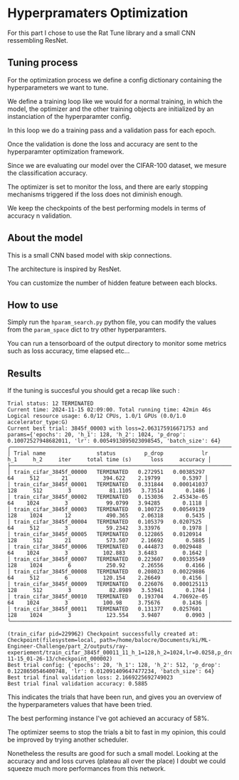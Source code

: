 # Hyperpramaters Optimization

For this part I chose to use the Rat Tune library and a small CNN ressembling ResNet.


## Tuning process

For the optimization process we define a config dictionary containing the 
hyperparameters we want to tune. 

We define a training loop like we would for a normal training, in which the model,
the optimizer and the other training objects are initialized by an instanciation of the
hyperparamter config.

In this loop we do a training pass and a validation pass for each epoch.

Once the validation is done the loss and accuracy are sent to the hyperparamter 
optimization framework.

Since we are evaluating our model over the CIFAR-100 dataset, we mesure the 
classification accuracy.

The optimizer is set to monitor the loss, and there are early stopping mechanisms 
triggered if the loss does not diminish enough.

We keep the checkpoints of the best performing models in terms of accuracy n validation.


## About the model

This is a small CNN based model with skip connections.

The architecture is inspired by ResNet.

You can customize the number of hidden feature between each blocks.


## How to use

Simply run the `hparam_search.py` python file, you can modify the values from the 
`param_space` dict to try other hyperparamters.

You can run a tensorboard of the output directory to monitor some metrics such as
loss accuracy, time elapsed etc...


## Results

If the tuning is succesful you should get a recap like such :

```
Trial status: 12 TERMINATED
Current time: 2024-11-15 02:09:00. Total running time: 42min 46s
Logical resource usage: 6.0/12 CPUs, 1.0/1 GPUs (0.0/1.0 accelerator_type:G)
Current best trial: 3845f_00003 with loss=2.063175916671753 and params={'epochs': 20, 'h_1': 128, 'h_2': 1024, 'p_drop': 0.10072527948682011, 'lr': 0.0054913895023098545, 'batch_size': 64}
╭──────────────────────────────────────────────────────────────────────────────────────────────────────────────────────────────────╮
│ Trial name                status         p_drop            lr     h_1     h_2     iter     total time (s)      loss     accuracy │
├──────────────────────────────────────────────────────────────────────────────────────────────────────────────────────────────────┤
│ train_cifar_3845f_00000   TERMINATED   0.272951   0.00385297       64     512       21           394.622    2.19799       0.5397 │
│ train_cifar_3845f_00001   TERMINATED   0.331844   0.000141037     128     512        3            81.1105   3.73514       0.1486 │
│ train_cifar_3845f_00002   TERMINATED   0.153036   2.45343e-05      64    1024        3            99.0799   3.94285       0.1118 │
│ train_cifar_3845f_00003   TERMINATED   0.100725   0.00549139      128    1024       12           490.365    2.06318       0.5435 │
│ train_cifar_3845f_00004   TERMINATED   0.105379   0.0207525        64     512        3            59.2342   3.33976       0.1978 │
│ train_cifar_3845f_00005   TERMINATED   0.122865   0.0120914       128     512       21           573.507    2.16692       0.5885 │
│ train_cifar_3845f_00006   TERMINATED   0.444873   0.0029448        64    1024        3           102.883    3.6483        0.1642 │
│ train_cifar_3845f_00007   TERMINATED   0.223607   0.00335549      128    1024        6           250.92     2.26556       0.4166 │
│ train_cifar_3845f_00008   TERMINATED   0.208023   0.00229886       64     512        6           120.154    2.26649       0.4156 │
│ train_cifar_3845f_00009   TERMINATED   0.226076   0.000125113     128     512        3            82.8989   3.53941       0.1764 │
│ train_cifar_3845f_00010   TERMINATED   0.193704   4.70692e-05      64    1024        3           100.98     3.75676       0.1436 │
│ train_cifar_3845f_00011   TERMINATED   0.131377   0.0257601       128    1024        3           123.554    3.9407        0.0903 │
╰──────────────────────────────────────────────────────────────────────────────────────────────────────────────────────────────────╯

(train_cifar pid=229962) Checkpoint successfully created at: Checkpoint(filesystem=local, path=/home/balocre/Documents/ki/ML-Engineer-Challenge/part_2/outputs/ray-experiement/train_cifar_3845f_00011_11_h_1=128,h_2=1024,lr=0.0258,p_drop=0.1314_2024-11-15_01-26-13/checkpoint_000002)
Best trial config: {'epochs': 20, 'h_1': 128, 'h_2': 512, 'p_drop': 0.1228650546400748, 'lr': 0.012091409647477234, 'batch_size': 64}
Best trial final validation loss: 2.1669225692749023
Best trial final validation accuracy: 0.5885
```

This indicates the trials that have been run, and gives you an overview of the 
hyperparameters values that have been tried.

The best performing instance I've got achieved an accuracy of 58%.

The optimizer seems to stop the trials a bit to fast in my opinion, this could be 
improved by trying another scheduler.

Nonetheless the results are good for such a small model. Looking at the accuracy and 
and loss curves (plateau all over the place) I doubt we could squeeze much more 
performances from this network.

